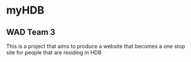 <h1> myHDB </h1>
<h2> WAD Team 3</h2>

This is  a project that aims to produce a website that becomes a one stop site for people that are residing in HDB 
